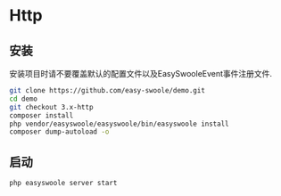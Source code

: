 # Http

## 安装

安装项目时请不要覆盖默认的配置文件以及EasySwooleEvent事件注册文件.

```bash
git clone https://github.com/easy-swoole/demo.git
cd demo
git checkout 3.x-http
composer install
php vendor/easyswoole/easyswoole/bin/easyswoole install
composer dump-autoload -o
```

## 启动

```bash
php easyswoole server start
```

